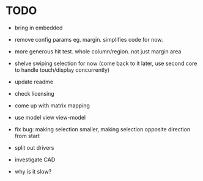 # TODO

- bring in embedded
- remove config params eg. margin.  simplifies code for now.
- more generous hit test.  whole column/region.  not just margin area
- shelve swiping selection for now (come back to it later, use second core to handle touch/display concurrently)
- update readme
- check licensing
- come up with matrix mapping

- use model view view-model
- fix bug: making selection smaller, making selection opposite direction from start
- split out drivers
- investigate CAD
- why is it slow?
